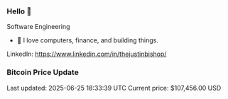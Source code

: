 ### Hello 🤙  

Software Engineering

- 🔭 I love computers, finance, and building things.
  
LinkedIn: https://www.linkedin.com/in/thejustinbishop/  



































































































































































































































































































































































































































































































































































































































































































































































### Bitcoin Price Update
Last updated: 2025-06-25 18:33:39 UTC
Current price: $107,456.00 USD
